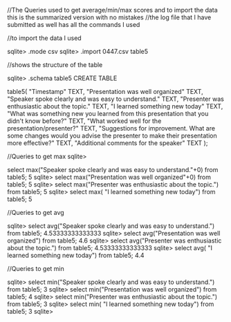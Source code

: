 //The Queries used to get average/min/max scores and to import the data
this is the summarized version with no mistakes //the log file that I
have submitted as well has all the commands I used

//to import the data I used

sqlite\> .mode csv sqlite\> .import 0447.csv table5

//shows the structure of the table 

sqlite\> .schema table5 CREATE TABLE

table5( "Timestamp" TEXT, "Presentation was well organized" TEXT,
"Speaker spoke clearly and was easy to understand." TEXT, "Presenter was
enthusiastic about the topic." TEXT, "I learned something new today"
TEXT, "What was something new you learned from this presentation that
you didn't know before?" TEXT, "What worked well for the
presentation/presenter?" TEXT, "Suggestions for improvement. What are
some changes would you advise the presenter to make their presentation
more effective?" TEXT, "Additional comments for the speaker" TEXT );

//Queries to get max sqlite\> 

select max("Speaker spoke clearly and was
easy to understand."+0) from table5; 5 sqlite\> select max("Presentation
was well organized"+0) from table5; 5 sqlite\> select max("Presenter was
enthusiastic about the topic.") from table5; 5 sqlite\> select max( "I
learned something new today") from table5; 5

//Queries to get avg 

sqlite\> select avg("Speaker spoke clearly and was
easy to understand.") from table5; 4.53333333333333 sqlite\> select
avg("Presentation was well organized") from table5; 4.6 sqlite\> select
avg("Presenter was enthusiastic about the topic.") from table5;
4.53333333333333 sqlite\> select avg( "I learned something new today")
from table5; 4.4

//Queries to get min 

sqlite\> select min("Speaker spoke clearly and was
easy to understand.") from table5; 3 sqlite\> select min("Presentation
was well organized") from table5; 4 sqlite\> select min("Presenter was
enthusiastic about the topic.") from table5; 3 sqlite\> select min( "I
learned something new today") from table5; 3 sqlite\>
